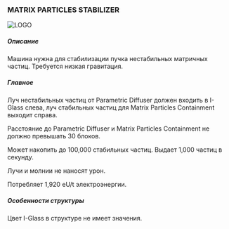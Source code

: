 ### MATRIX PARTICLES STABILIZER

![LOGO](https://cdn.discordapp.com/attachments/916393114166525974/916670176190169138/MATRIXSTABILIZER.png)

##### Описание

Машина нужна для стабилизации пучка нестабильных матричных частиц. Требуется низкая гравитация.

##### Главное

Луч нестабильных частиц от Parametric Diffuser должен входить в I-Glass слева, луч стабильных частиц для Matrix Particles Containment выходит справа.

Расстояние до Parametric Diffuser и Matrix Particles Containment не должно превышать 30 блоков.


Может накопить до 100,000 стабильных частиц. Выдает 1,000 частиц в секунду.


Лучи и молнии не наносят урон.

Потребляет 1,920 eU/t электроэнергии.

##### Особенности структуры

Цвет I-Glass в структуре не имеет значения.

